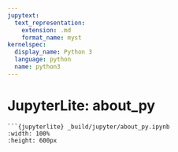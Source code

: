 ```yaml
---
jupytext:
  text_representation:
    extension: .md
    format_name: myst
kernelspec:
  display_name: Python 3
  language: python
  name: python3
---
```


# JupyterLite: about_py


```{only} html
```{jupyterlite} _build/jupyter/about_py.ipynb
:width: 100%
:height: 600px
```
```